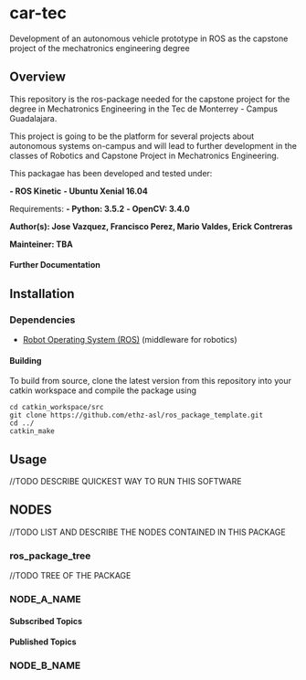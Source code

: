 # car-tec
Development of an autonomous vehicle prototype in ROS as the capstone project of the mechatronics engineering degree

## Overview
This repository is the ros-package needed for the capstone project for the degree in Mechatronics Engineering in the Tec de Monterrey - Campus Guadalajara.

This project is going to be the platform for several projects about autonomous systems on-campus and will lead to further development in the classes of Robotics and Capstone Project in Mechatronics Engineering.

This packagae has been developed and tested under:

**- ROS Kinetic**
**- Ubuntu Xenial 16.04**

Requirements:
**- Python: 3.5.2**
**- OpenCV: 3.4.0**

**Author(s): Jose Vazquez, Francisco Perez, Mario Valdes, Erick Contreras**

**Mainteiner: TBA**

#### Further Documentation

## Installation
### Dependencies

- [Robot Operating System (ROS)](http://wiki.ros.org) (middleware for robotics)

#### Building

To build from source, clone the latest version from this repository into your catkin workspace and compile the package using

	cd catkin_workspace/src
	git clone https://github.com/ethz-asl/ros_package_template.git
	cd ../
	catkin_make
  
## Usage

//TODO DESCRIBE QUICKEST WAY TO RUN THIS SOFTWARE

## NODES

//TODO LIST AND DESCRIBE THE NODES CONTAINED IN THIS PACKAGE
### ros_package_tree
//TODO TREE OF THE PACKAGE
 
### NODE_A_NAME
#### Subscribed Topics
#### Published Topics

### NODE_B_NAME


